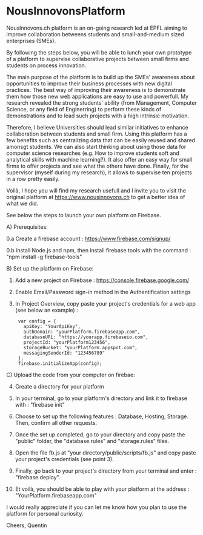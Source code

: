# NousInnovonsPlatform
NousInnovons.ch platform is an on-going research led at EPFL aiming to improve collaboration betweens students and small-and-medium sized enterprises (SMEs).

By following the steps below, you will be able to lunch your own prototype of a platform to supervise collaborative projects between small firms and students on process innovation.

The main purpose of the platform is to build up the SMEs' awareness about opportunities to improve their business processes with new digital practices. The best way of improving their awareness is to demonstrate them how those new web applications are easy to use and powerfull. My research revealed the strong students' ability  (from Management, Computer Science, or any field of Enginerring) to perform these kinds of demonstrations and to lead such projects with a high intrinsic motivation.

Therefore, I believe Universities should lead similar initiatives to enhance collaboration between students and small firm. Using this platform has a few benefits such as centralizing data that can be easily reused and shared amonsgt students. We can also start thinking about using those data for computer science researches (e.g. How to improve students soft and analytical skills with machine learning?). It also offer an easy way for small firms to offer projects and see what the others have done. Finally, for the supervisor (myself during my research), it allows to supervise ten projects in a row pretty easily.

Voilà, I hope you will find my research usefull and I invite you to visit the original platform at https://www.nousinnovons.ch to get a better idea of what we did.

See below the steps to launch your own platform on Firebase.

A) Prerequisites:

0.a Create a firebase account : https://www.firebase.com/signup/

0.b install Node.js and npm, then install firebase tools with the command : "npm install -g firebase-tools"


B) Set up the platform on Firebase:

1. Add a new project on Firebase : https://console.firebase.google.com/

2. Enable Email/Password sign-in method in the Authentification settings

3. In Project Overview, copy paste your project's credentials for a web app (see below an example) :

        var config = {
          apiKey: "YourApiKey",
          authDomain: "yourPlatform.firebaseapp.com",
          databaseURL: "https://yourapp.firebaseio.com",
          projectId: "yourPlatform123456",
          storageBucket: "yourPlatform.appspot.com",
          messagingSenderId: "123456789"
        };
        firebase.initializeApp(config);

C) Upload the code from your computer on firebae:

4. Create a directory for your platform

5. In your terminal, go to your platform's directory and link it to firebase with : "firebase init"

6. Choose to set up the following features : Database, Hosting, Storage. Then, confirm all other requests.

7. Once the set up completed, go to your directory and copy paste the "public" folder, the "database.rules" and "storage.rules" files.

8. Open the file fb.js at "your directory/public/scripts/fb.js" and copy paste your project's credentials (see point 3).

9. Finally, go back to your project's directory from your terminal and enter : "firebase deploy".

10. Et voilà, you should be able to play with your platform at the address : "YourPlatform.firebaseapp.com"

I would really appreciate if you can let me know how you plan to use the platform for personal curiosity. 

Cheers, 
Quentin
